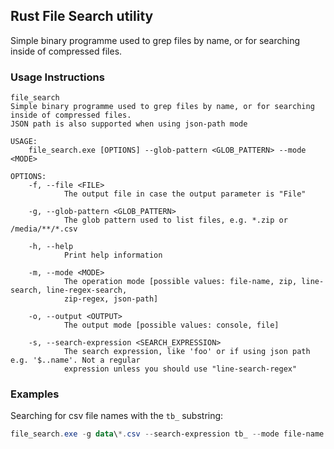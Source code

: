 ## Rust File Search utility

Simple binary programme used to grep files by name, or for searching inside of compressed files.

### Usage Instructions

```
file_search
Simple binary programme used to grep files by name, or for searching inside of compressed files.
JSON path is also supported when using json-path mode

USAGE:
    file_search.exe [OPTIONS] --glob-pattern <GLOB_PATTERN> --mode <MODE>

OPTIONS:
    -f, --file <FILE>
            The output file in case the output parameter is "File"

    -g, --glob-pattern <GLOB_PATTERN>
            The glob pattern used to list files, e.g. *.zip or /media/**/*.csv

    -h, --help
            Print help information

    -m, --mode <MODE>
            The operation mode [possible values: file-name, zip, line-search, line-regex-search,
            zip-regex, json-path]

    -o, --output <OUTPUT>
            The output mode [possible values: console, file]

    -s, --search-expression <SEARCH_EXPRESSION>
            The search expression, like 'foo' or if using json path e.g. '$..name'. Not a regular
            expression unless you should use "line-search-regex"

```

### Examples

Searching for csv file names with the `tb_` substring:

```ps1
file_search.exe -g data\*.csv --search-expression tb_ --mode file-name
```

